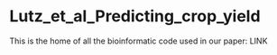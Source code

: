 # Lutz_et_al_Predicting_crop_yield

This is the home of all the bioinformatic code used in our paper: LINK
